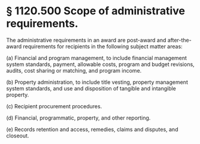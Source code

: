 # § 1120.500   Scope of administrative requirements.

The administrative requirements in an award are post-award and after-the-award requirements for recipients in the following subject matter areas:


(a) Financial and program management, to include financial management system standards, payment, allowable costs, program and budget revisions, audits, cost sharing or matching, and program income.


(b) Property administration, to include title vesting, property management system standards, and use and disposition of tangible and intangible property.


(c) Recipient procurement procedures.


(d) Financial, programmatic, property, and other reporting.


(e) Records retention and access, remedies, claims and disputes, and closeout.




